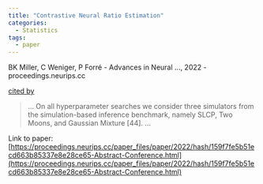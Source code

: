 ```yaml
---
title: "Contrastive Neural Ratio Estimation"
categories:
  - Statistics
tags:
  - paper
---
```

BK Miller, C Weniger, P Forré - Advances in Neural …, 2022 - proceedings.neurips.cc

[cited by](None) 

>… On all hyperparameter searches we consider three simulators from the simulation-based inference benchmark, namely SLCP, Two Moons, and Gaussian Mixture [44]. …

Link to paper: [https://proceedings.neurips.cc/paper_files/paper/2022/hash/159f7fe5b51ecd663b85337e8e28ce65-Abstract-Conference.html](https://proceedings.neurips.cc/paper_files/paper/2022/hash/159f7fe5b51ecd663b85337e8e28ce65-Abstract-Conference.html)
